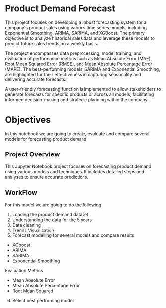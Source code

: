 # Product Demand Forecast
This project focuses on developing a robust forecasting system for a company's product sales using various time series models, including Exponential Smoothing, ARIMA, SARIMA, and XGBoost. The primary objective is to analyze historical sales data and leverage these models to predict future sales trends on a weekly basis.

The project encompasses data preprocessing, model training, and evaluation of performance metrics such as Mean Absolute Error (MAE), Root Mean Squared Error (RMSE), and Mean Absolute Percentage Error (MAPE). The best-performing models, SARIMA and Exponential Smoothing, are highlighted for their effectiveness in capturing seasonality and delivering accurate forecasts.

A user-friendly forecasting function is implemented to allow stakeholders to generate forecasts for specific products or across all models, facilitating informed decision-making and strategic planning within the company.

# Objectives
 In this notebook we are going to create, evaluate and compare several models for forecasting product demand

## Project Overview

This Jupyter Notebook project focuses on forecasting product demand using various models and techniques. It includes detailed steps and analyses to ensure accurate predictions.

## WorkFlow

 
 For this model we are going to do the following
 1. Loading the product demand dataset 
 2. Understanding the data for the 5 years 
 3. Data cleaning
 4. Trends Visualization 
 5. Forecast modelling for several models and compare results
   - XGboost
   - ARIMA
   - SARIMA
   - Exponential Smoothing
   
   Evaluation Metrics
   - Mean Absolute Error
   - Mean Absolute Percentage Error
   - Root Mean Squared 
 6. Select best performing model




